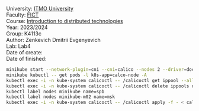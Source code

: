 University: [ITMO University](https://itmo.ru/ru/) \
Faculty: [FICT](https://fict.itmo.ru) \
Course: [Introduction to distributed technologies](https://github.com/itmo-ict-faculty/introduction-to-distributed-technologies) \
Year: 2023/2024 \
Group: K4113с \
Author: Zenkevich Dmitrii Evgenyevich \
Lab: Lab4 \
Date of create: <none> \
Date of finished: <none>

```bash
minikube start --network-plugin=cni --cni=calico --nodes 2 --driver=docker --no-vtx-check
minikube kubectl -- get pods -l k8s-app=calco-node -A
kubectl exec -i -n kube-system calicoctl -- /calicoctl get ippool --allow-version-mismatch
kubectl exec -i -n kube-system calicoctl -- /calicoctl delete ippools default-ipv4-ippool --allow-version-mismatch
kubectl label nodes minikube name=spb
kubectl label nodes minikube-m02 name=msk
kubectl exec -i -n kube-system calicoctl -- /calicoctl apply -f - < calico.yaml --allow-version-mismatch

```